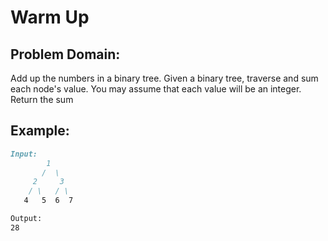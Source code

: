 # Warm Up

## Problem Domain:

Add up the numbers in a binary tree. Given a binary tree, traverse and sum each node's value. You may assume that each value will be an integer. Return the sum

## Example:

```markdown
Input:
        1
       /  \
     2     3
    / \   / \
   4   5  6  7

Output:
28
```
